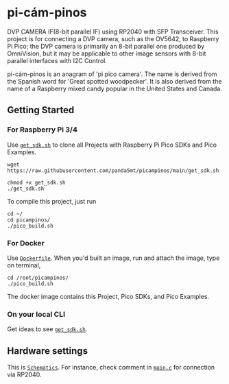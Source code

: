 # pi-cám-pinos
DVP CAMERA IF(8-bit parallel IF) using RP2040 with SFP Transceiver.
This project is for connecting a DVP camera, such as the OV5642, to Raspberry Pi Pico; the DVP camera is primarily an 8-bit parallel one produced by OmniVision, but it may be applicable to other image sensors with 8-bit parallel interfaces with I2C Control.

pi-cám-pinos is an anagram of 'pi pico camera'.
The name is derived from the Spanish word for 'Great spotted woodpecker'.
It is also derived from the name of a Raspberry mixed candy popular in the United States and Canada.
## Getting Started
### For Raspberry Pi 3/4
Use <code>[get_sdk.sh](get_sdk.sh)</code> to clone all Projects with Raspberry Pi Pico SDKs and Pico Examples.

```
wget https://raw.githubusercontent.com/panda5mt/picampinos/main/get_sdk.sh

chmod +x get_sdk.sh
./get_sdk.sh
```
To compile this project, just run
```
cd ~/
cd picampinos/
./pico_build.sh
```

### For Docker
Use <code>[Dockerfile](Dockerfile)</code>.
When you'd built an image, run and attach the image, type on terminal,
```
cd /root/picampinos/
./pico_build.sh
```
The docker image contains this Project, Pico SDKs, and Pico Examples.


### On your local CLI
Get ideas to see <code>[get_sdk.sh](get_sdk.sh)</code>.

## Hardware settings
This is <code>[Schematics](hardware/RP2040Board.pdf)</code>.
For instance, check comment in <code>[main.c](main.c)</code> for connection via RP2040.
